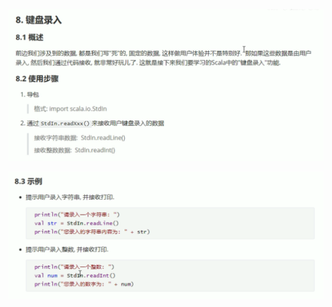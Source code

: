 ![截屏2022-01-23 下午1.11.33](https://raw.githubusercontent.com/DataDevLPY/TyporaPicStore/main/img/202202022139380.png)

![截屏2022-01-23 下午1.12.05](https://raw.githubusercontent.com/DataDevLPY/TyporaPicStore/main/img/202202022139456.png)

